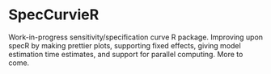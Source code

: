 # SpecCurvieR
Work-in-progress sensitivity/specification curve R package. Improving upon specR by making prettier plots, supporting fixed effects, giving model estimation time estimates, and support for parallel computing. More to come.
